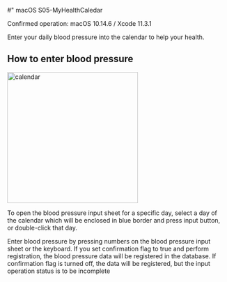 #" macOS S05-MyHealthCaledar

Confirmed operation: macOS 10.14.6 / Xcode 11.3.1 

Enter your daily blood pressure into the calendar to help your health.
## How to enter blood pressure
<img src="http://mikomokaru.sakura.ne.jp/data/B18/calendar1.png" alt="calendar" title="calendar" width="300">

To open the blood pressure input sheet for a specific day, select a day of the calendar which will be enclosed in blue border and press input button, or double-click that day.

Enter blood pressure by pressing numbers on the blood pressure input sheet or the keyboard. If you set confirmation flag to true and perform registration, the blood pressure data will be registered in the database. If confirmation flag is turned off, the data will be registered, but the input operation status is to be incomplete
